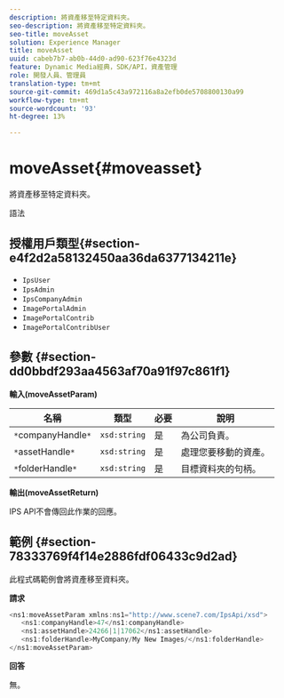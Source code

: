 ```yaml
---
description: 將資產移至特定資料夾。
seo-description: 將資產移至特定資料夾。
seo-title: moveAsset
solution: Experience Manager
title: moveAsset
uuid: cabeb7b7-ab0b-44d0-ad90-623f76e4323d
feature: Dynamic Media經典，SDK/API，資產管理
role: 開發人員、管理員
translation-type: tm+mt
source-git-commit: 469d1a5c43a972116a8a2efb0de5708800130a99
workflow-type: tm+mt
source-wordcount: '93'
ht-degree: 13%

---
```



# moveAsset{#moveasset}

將資產移至特定資料夾。

語法

## 授權用戶類型{#section-e4f2d2a58132450aa36da6377134211e}

* `IpsUser`
* `IpsAdmin`
* `IpsCompanyAdmin`
* `ImagePortalAdmin`
* `ImagePortalContrib`
* `ImagePortalContribUser`

## 參數 {#section-dd0bbdf293aa4563af70a91f97c861f1}

**輸入(moveAssetParam)**

| 名稱 | 類型 | 必要 | 說明 |
|---|---|---|---|
| `*`companyHandle`*` | `xsd:string` | 是 | 為公司負責。 |
| `*`assetHandle`*` | `xsd:string` | 是 | 處理您要移動的資產。 |
| `*`folderHandle`*` | `xsd:string` | 是 | 目標資料夾的句柄。 |

**輸出(moveAssetReturn)**

IPS API不會傳回此作業的回應。

## 範例 {#section-78333769f4f14e2886fdf06433c9d2ad}

此程式碼範例會將資產移至資料夾。

**請求**

```java
<ns1:moveAssetParam xmlns:ns1="http://www.scene7.com/IpsApi/xsd">
   <ns1:companyHandle>47</ns1:companyHandle>
   <ns1:assetHandle>24266|1|17062</ns1:assetHandle>
   <ns1:folderHandle>MyCompany/My New Images/</ns1:folderHandle>
</ns1:moveAssetParam>
```

**回答**

無。
